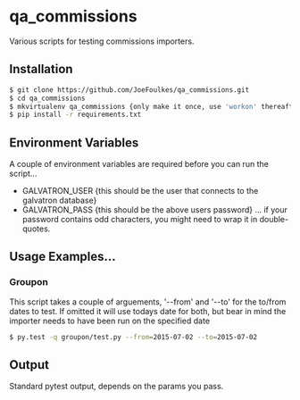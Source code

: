 # qa_commissions
Various scripts for testing commissions importers.

## Installation
```sh
$ git clone https://github.com/JoeFoulkes/qa_commissions.git
$ cd qa_commissions
$ mkvirtualenv qa_commissions {only make it once, use 'workon' thereafter}
$ pip install -r requirements.txt
```

## Environment Variables
A couple of environment variables are required before you can run the script...
 * GALVATRON_USER {this should be the user that connects to the galvatron database}
 * GALVATRON_PASS {this should be the above users password}
... if your password contains odd characters, you might need to wrap it in double-quotes.

## Usage Examples...
### Groupon
This script takes a couple of arguements, '--from' and '--to' for the to/from dates to test. If omitted it will use todays date for both, but bear in mind the importer needs to have been run on the specified date
```sh
$ py.test -q groupon/test.py --from=2015-07-02 --to=2015-07-02
```

## Output
Standard pytest output, depends on the params you pass.
